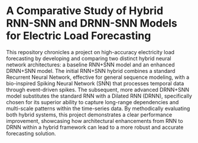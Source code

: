 # A Comparative Study of Hybrid RNN-SNN and DRNN-SNN Models for Electric Load Forecasting

This repository chronicles a project on high-accuracy electricity load forecasting by developing and comparing two distinct hybrid neural network architectures: a baseline RNN+SNN model and an enhanced DRNN+SNN model. The initial RNN+SNN hybrid combines a standard Recurrent Neural Network, effective for general sequence modeling, with a bio-inspired Spiking Neural Network (SNN) that processes temporal data through event-driven spikes. The subsequent, more advanced DRNN+SNN model substitutes the standard RNN with a Dilated RNN (DRNN), specifically chosen for its superior ability to capture long-range dependencies and multi-scale patterns within the time-series data. By methodically evaluating both hybrid systems, this project demonstrates a clear performance improvement, showcasing how architectural enhancements from RNN to DRNN within a hybrid framework can lead to a more robust and accurate forecasting solution.
